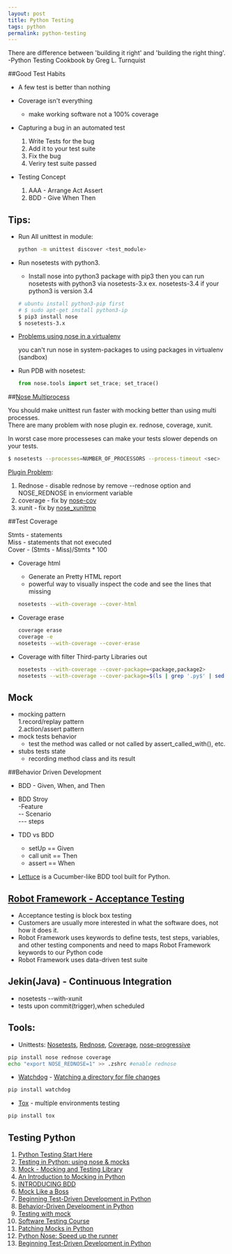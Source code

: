 ```yaml
---
layout: post
title: Python Testing
tags: python
permalink: python-testing
---
```


There are difference between 'building it right' and 'building the right thing'. -Python Testing Cookbook by Greg L. Turnquist


##Good Test Habits
* A few test is better than nothing  
* Coverage isn't everything  
  - make working software not a 100% coverage
* Capturing a bug in an automated test  
  1. Write Tests for the bug  
  2. Add it to your test suite  
  3. Fix the bug  
  4. Veriry test suite passed  
  
* Testing Concept
  1. AAA - Arrange Act Assert  
  2. BDD - Give When Then  


## Tips:

* Run All unittest in module:

  ```sh
  python -m unittest discover <test_module>
  ```
* Run nosetests with python3.  
  - Install nose into python3 package with pip3 then you can run nosetests with python3 via nosetests-3.x ex. nosetests-3.4 if your python3 is version 3.4

  ```sh
  # ubuntu install python3-pip first
  # $ sudo apt-get install python3-ip
  $ pip3 install nose
  $ nosetests-3.x
  ```
* [Problems using nose in a virtualenv](http://stackoverflow.com/questions/864956/problems-using-nose-in-a-virtualenv)

  you can't run nose in system-packages to using packages in virtualenv (sandbox)
  
* Run PDB with nosetest:

  ```python
  from nose.tools import set_trace; set_trace()
  ```
  
##[Nose Multiprocess](http://nose.readthedocs.org/en/latest/plugins/multiprocess.html)

You should make unittest run faster with mocking better than using multi processes.  
There are many problem with nose plugin ex. rednose, coverage, xunit.  

In worst case more processeses can make your tests slower depends on your tests.  

```sh
$ nosetests --processes=NUMBER_OF_PROCESSORS --process-timeout <sec>
```

[Plugin Problem](http://www.metaklass.org/nose-accelerating-the-runner/):  
1. Rednose - disable rednose by remove --rednose option and NOSE_REDNOSE in enviorment variable  
2. coverage - fix by [nose-cov](https://pypi.python.org/pypi/nose-cov)  
3. xunit - fix by [nose_xunitmp](https://pypi.python.org/pypi/nose_xunitmp/0.2)  

##Test Coverage

Stmts - statements  
Miss - statements that not executed  
Cover - (Stmts - Miss)/Stmts * 100  

* Coverage html  
  - Generate an Pretty HTML report  
  - powerful way to visually inspect the code and see the lines that missing  

  ```sh
  nosetests --with-coverage --cover-html 
  ```
* Coverage erase

  ```sh
  coverage erase
  coverage -e
  nosetests --with-coverage --cover-erase
  ```
* Coverage with filter Third-party Libraries out

  ```sh
  nosetests --with-coverage --cover-package=<package,package2>
  nosetests --with-coverage --cover-package=$(ls | grep '.py$' | sed 's/[.]py$//' | xargs | sed 's/[\ ]/,/g')
  ```


## Mock

* mocking pattern  
  1.record/replay pattern  
  2.action/assert pattern 
* mock tests behavior  
  - test the method was called or not called by assert_called_with(), etc.  
* stubs tests state  
  - recording method class and its result  


##Behavior Driven Development

* BDD - Given, When, and Then
* BDD Stroy  
  -Feature  
  -- Scenario  
  --- steps  

* TDD vs BDD  
  - setUp   ==  Given  
  - call unit ==  Then  
  - assert    ==   When  

* [Lettuce](http://lettuce.it) is a Cucumber-like BDD tool built for Python.


## [Robot Framework - Acceptance Testing](https://github.com/robotframework/robotframework) 
* Acceptance testing is block box testing
* Customers are usually more interested in what the software does, not how it does it.  
* Robot Framework uses keywords to define tests, test steps, variables, and other testing components and need to maps Robot Framework keywords to our Python code  
* Robot Framework uses data-driven test suite  


## Jekin(Java) - Continuous Integration
* nosetests --with-xunit
* tests upon commit(trigger),when scheduled


## Tools:
  * Unittests: [Nosetests](https://nose.readthedocs.org), [Rednose](https://pypi.python.org/pypi/rednose), [Coverage](https://pypi.python.org/pypi/coverage), [nose-progressive](https://pypi.python.org/pypi/nose-progressive/)

  ```sh
  pip install nose rednose coverage
  echo "export NOSE_REDNOSE=1" >> .zshrc #enable rednose
  ```
  * [Watchdog](https://github.com/gorakhargosh/watchdog) - 
  [Watching a directory for file changes](http://brunorocha.org/python/watching-a-directory-for-file-changes-with-python.html)  

  ```sh
  pip install watchdog
  ```
  
  * [Tox](https://testrun.org/tox/latest/) - multiple environments testing

  ```sh
  pip install tox
  ```

## Testing Python
1. [Python Testing Start Here](http://pythontesting.net/start-here/)
2. [Testing in Python: using nose & mocks](http://techblog.appnexus.com/2012/testing-in-python-using-nose-mocks/)
3. [Mock - Mocking and Testing Library](http://www.voidspace.org.uk/python/mock/)
4. [An Introduction to Mocking in Python](http://www.toptal.com/python/an-introduction-to-mocking-in-python)
5. [INTRODUCING BDD](http://dannorth.net/introducing-bdd./)
6. [Mock Like a Boss](http://slidedeck.io/oxtopus/mocklikeaboss)
7. [Beginning Test-Driven Development in Python](http://code.tutsplus.com/tutorials/beginning-test-driven-development-in-python--net-30137)
8. [Behavior-Driven Development in Python](http://code.tutsplus.com/tutorials/behavior-driven-development-in-python--net-26547)
9. [Testing with mock](http://pyvideo.org/video/392/pycon-2011--testing-with-mock)
10. [Software Testing Course](https://www.udacity.com/course/cs258)
11. [Patching Mocks in Python](http://www.drdobbs.com/architecture-and-design/patching-mocks-in-python/240168924)
12. [Python Nose: Speed up the runner](http://www.metaklass.org/nose-accelerating-the-runner/)
13. [Beginning Test-Driven Development in Python](http://code.tutsplus.com/tutorials/beginning-test-driven-development-in-python--net-30137)
